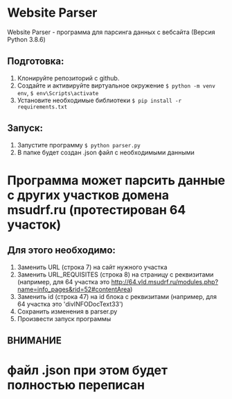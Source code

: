 # Website Parser

Website Parser - программа для парсинга данных с вебсайта
(Версия Python 3.8.6)

## Подготовка:
1. Клонируйте репозиторий с github.
2. Создайте и активируйте виртуальное окружение `$ python -m venv env`, `$ env\Scripts\activate`
3. Установите необходимые библиотеки `$ pip install -r requirements.txt`

## Запуск:
1. Запустите программу `$ python parser.py`
2. В папке будет создан .json файл с необходимыми данными

# Программа может парсить данные с других участков домена msudrf.ru (протестирован 64 участок)

## Для этого необходимо:

1. Заменить URL (строка 7) на сайт нужного участка
2. Заменить URL_REQUISITES (строка 8) на страницу с реквизитами (например, для 64 участка это http://64.vld.msudrf.ru/modules.php?name=info_pages&rid=52#contentArea)
3. Заменить id (строка 47) на id блока с реквизитами (например, для 64 участка это 'divINFODocText33')
4. Сохранить изменения в parser.py
5. Произвести запуск программы

## ВНИМАНИЕ
# файл .json при этом будет полностью переписан
